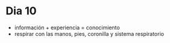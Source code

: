 # Dia 10

- información + experiencia = conocimiento
- respirar con las manos, pies, coronilla y sistema respiratorio
